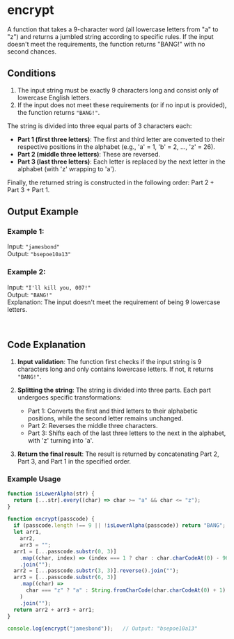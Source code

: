 # encrypt

A function that takes a 9-character word (all lowercase letters from "a" to "z") and returns a jumbled string according to specific rules. If the input doesn't meet the requirements, the function returns "BANG!" with no second chances.

## Conditions

1. The input string must be exactly 9 characters long and consist only of lowercase English letters.
2. If the input does not meet these requirements (or if no input is provided), the function returns `"BANG!"`.

The string is divided into three equal parts of 3 characters each:
- **Part 1 (first three letters)**: The first and third letter are converted to their respective positions in the alphabet (e.g., 'a' = 1, 'b' = 2, ..., 'z' = 26).
- **Part 2 (middle three letters)**: These are reversed.
- **Part 3 (last three letters)**: Each letter is replaced by the next letter in the alphabet (with 'z' wrapping to 'a').

Finally, the returned string is constructed in the following order: Part 2 + Part 3 + Part 1.

## Output Example

### Example 1:
Input: `"jamesbond"`  
Output: `"bsepoe10a13"`

### Example 2:
Input: `"I'll kill you, 007!"`  
Output: `"BANG!"`  
Explanation: The input doesn't meet the requirement of being 9 lowercase letters.

<br>

## Code Explanation

1. **Input validation**: The function first checks if the input string is 9 characters long and only contains lowercase letters. If not, it returns `"BANG!"`.

2. **Splitting the string**: The string is divided into three parts. Each part undergoes specific transformations:
   - Part 1: Converts the first and third letters to their alphabetic positions, while the second letter remains unchanged.
   - Part 2: Reverses the middle three characters.
   - Part 3: Shifts each of the last three letters to the next in the alphabet, with 'z' turning into 'a'.

3. **Return the final result**: The result is returned by concatenating Part 2, Part 3, and Part 1 in the specified order.

### Example Usage

```javascript
function isLowerAlpha(str) {
  return [...str].every((char) => char >= "a" && char <= "z");
}

function encrypt(passcode) {
  if (passcode.length !== 9 || !isLowerAlpha(passcode)) return "BANG";
  let arr1,
    arr2,
    arr3 = "";
  arr1 = [...passcode.substr(0, 3)]
    .map((char, index) => (index === 1 ? char : char.charCodeAt(0) - 96))
    .join("");
  arr2 = [...passcode.substr(3, 3)].reverse().join("");
  arr3 = [...passcode.substr(6, 3)]
    .map((char) =>
      char === "z" ? "a" : String.fromCharCode(char.charCodeAt(0) + 1)
    )
    .join("");
  return arr2 + arr3 + arr1;
}

console.log(encrypt("jamesbond"));   // Output: "bsepoe10a13"
